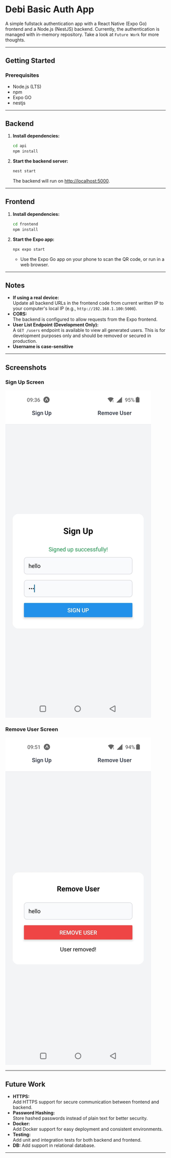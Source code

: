 # Debi Basic Auth App

A simple fullstack authentication app with a React Native (Expo Go) frontend and a Node.js (NestJS) backend.
Currently, the authentication is managed with in-memory repository. Take a look at `Future Work` for more thoughts.

---

## Getting Started

### Prerequisites

- Node.js (LTS)
- npm
- Expo GO
- nestjs

---

## Backend

1. **Install dependencies:**
   ```sh
   cd api
   npm install
   ```

2. **Start the backend server:**
   ```sh
   nest start
   ```
   The backend will run on [http://localhost:5000](http://localhost:5000).

---

## Frontend

1. **Install dependencies:**
   ```sh
   cd frontend
   npm install
   ```

2. **Start the Expo app:**
   ```sh
   npx expo start
   ```
   - Use the Expo Go app on your phone to scan the QR code, or run in a web browser.

---

## Notes

- **If using a real device:**  
  Update all backend URLs in the frontend code from current written IP to your computer's local IP (e.g., `http://192.168.1.100:5000`).
- **CORS:**  
  The backend is configured to allow requests from the Expo frontend.
- **User List Endpoint (Development Only):**  
  A `GET /users` endpoint is available to view all generated users. This is for development purposes only and should be removed or secured in production.
- **Username is case-sensitive**

---

## Screenshots

### Sign Up Screen

![Sign Up Screen](assets/SignUpScreen.jpeg)

### Remove User Screen

![Remove User Screen](assets/removeUserScreen.jpeg)

---


## Future Work

- **HTTPS:**  
  Add HTTPS support for secure communication between frontend and backend.
- **Password Hashing:**  
  Store hashed passwords instead of plain text for better security.
- **Docker:**  
  Add Docker support for easy deployment and consistent environments.
- **Testing:**  
  Add unit and integration tests for both backend and frontend.
- **DB:**
  Add support in relational database.

---
